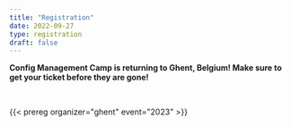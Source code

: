 ```yaml
---
title: "Registration"
date: 2022-09-27
type: registration
draft: false
---
```


<strong>Config Management Camp is returning to Ghent, Belgium! Make sure to get your ticket before they are gone!</strong>

<br>

{{< prereg organizer="ghent" event="2023" >}}
